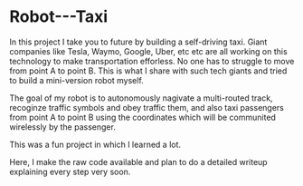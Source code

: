 # Robot---Taxi
In this project I take you to future by building a self-driving taxi. Giant companies like Tesla, Waymo, Google, Uber, etc etc are all working on this technology to make transportation efforless. No one has to struggle to move from point A to point B. This is what I share with such tech giants and tried to build a mini-version robot myself.

The goal of my robot is to autonomously nagivate a multi-routed track, recoginze traffic symbols and obey traffic them,  and also taxi passengers from point A to point B using the coordinates which will be communited wirelessly by the passenger.

This was a fun project in which I learned a lot. 

Here, I make the raw code available and plan to do a detailed writeup explaining every step very soon.
